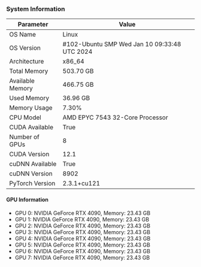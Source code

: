 ### System Information

| Parameter | Value |
| --- | --- |
| OS Name | Linux |
| OS Version | #102-Ubuntu SMP Wed Jan 10 09:33:48 UTC 2024 |
| Architecture | x86_64 |
| Total Memory | 503.70 GB |
| Available Memory | 466.75 GB |
| Used Memory | 36.96 GB |
| Memory Usage | 7.30% |
| CPU Model | AMD EPYC 7543 32-Core Processor |
| CUDA Available | True |
| Number of GPUs | 8 |
| CUDA Version | 12.1 |
| cuDNN Available | True |
| cuDNN Version | 8902 |
| PyTorch Version | 2.3.1+cu121 |

#### GPU Information

- GPU 0: NVIDIA GeForce RTX 4090, Memory: 23.43 GB
- GPU 1: NVIDIA GeForce RTX 4090, Memory: 23.43 GB
- GPU 2: NVIDIA GeForce RTX 4090, Memory: 23.43 GB
- GPU 3: NVIDIA GeForce RTX 4090, Memory: 23.43 GB
- GPU 4: NVIDIA GeForce RTX 4090, Memory: 23.43 GB
- GPU 5: NVIDIA GeForce RTX 4090, Memory: 23.43 GB
- GPU 6: NVIDIA GeForce RTX 4090, Memory: 23.43 GB
- GPU 7: NVIDIA GeForce RTX 4090, Memory: 23.43 GB
